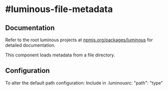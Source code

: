 #luminous-file-metadata
=======================

## Documentation

Refer to the root luminous projects at <a href="luminous">npmjs.org/packages/luminous</a> for detailed documentation.

This component loads metadata from a file directory.

## Configuration

To alter the default path configuration:
Include in .luminousrc:
    "path": "type"

